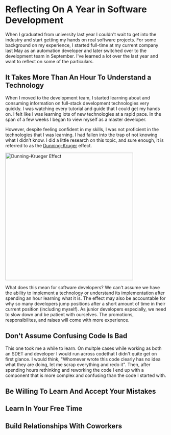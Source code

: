 # Reflecting On A Year in Software Development

When I graduated from university last year I couldn't wait to get into the industry and start getting my hands on real software projects.  For some background on my experience, I started full-time at my current company last May as an automation developer and later switched over to the development team in September.  I've learned a lot over the last year and want to reflect on some of the particulars.

## It Takes More Than An Hour To Understand a Technology

When I moved to the development team, I started learning about and consuming information on full-stack development technologies very quickly.  I was watching every tutorial and guide that I could get my hands on.  I felt like I was learning lots of new technologies at a rapid pace.  In the span of a few weeks I began to view myself as a master developer.

However, despite feeling confident in my skills, I was not proficient in the technologies that I was learning.  I had fallen into the trap of not knowing what I didn't know.  I did a little research on this topic, and sure enough, it is referred to as the [Dunning-Kruger](https://en.wikipedia.org/wiki/Dunning%E2%80%93Kruger_effect) effect.

<img src="https://upload.wikimedia.org/wikipedia/commons/thumb/4/46/Dunning%E2%80%93Kruger_Effect_01.svg/1280px-Dunning%E2%80%93Kruger_Effect_01.svg.png" title="Dunning-Krueger Effect" width=400 height=400/>

What does this mean for software developers?  We can't assume we have the ability to implement a technology or understand its implementation after spending an hour learning what it is.  The effect may also be accountable for why so many developers jump positions after a short amount of time in their current position (including myself).  As junior developers especially, we need to slow down and be patient with ourselves. The promotions, responsibilites, and raises will come with more experience.

## Don't Assume Confusing Code Is Bad

This one took me a while to learn. On multple cases while working as both an SDET and developer I would run across codethat I didn't quite get on first glance. I would think, "Whomever wrote this code clearly has no idea what they are doing, let me scrap everything and redo it". Then, after spending hours rethinking and reworking the code I end up with a component that is more complex and confusing than the code I started with.

## Be Willing To Learn And Accept Your Mistakes

## Learn In Your Free Time

## Build Relationships With Coworkers
